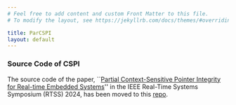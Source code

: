 ```yaml
---
# Feel free to add content and custom Front Matter to this file.
# To modify the layout, see https://jekyllrb.com/docs/themes/#overriding-theme-defaults

title: ParCSPI
layout: default
---
```



### Source Code of CSPI

The source code of the paper, ``[Partial Context-Sensitive Pointer Integrity for Real-time Embedded Systems](https://parcspi.github.io/)'' in the IEEE Real-Time Systems Symposium (RTSS) 2024, has been moved to this [repo](https://github.com/parcspi/ParCSPI).

